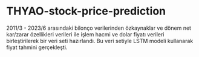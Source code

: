 # THYAO-stock-price-prediction

2011/3 - 2023/6 arasındaki bilonço verilerinden özkaynaklar ve dönem net kar/zarar özellikleri verileri ile işlem hacmi ve dolar fiyatı verileri
birleştirilerek bir veri seti hazırlandı. Bu veri setiyle LSTM modeli kullanarak fiyat tahmini gerçekleşti.
